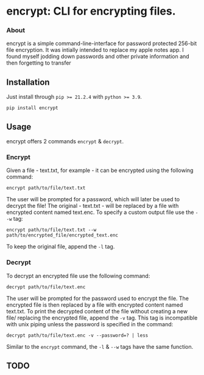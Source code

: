# encrypt: CLI for encrypting files. 
### About 
encrypt is a simple command-line-interface for password protected 256-bit file encryption.
It was intially intended to replace my apple notes app. I found myself jodding down passwords
and other private information and then forgetting to transfer

## Installation
Just install through `pip >= 21.2.4` with `python >= 3.9`.
```
pip install encrypt
```

## Usage
encrypt offers 2 commands `encrypt` & `decrypt`. 

### Encrypt
Given a file - text.txt, for example - it can be encrypted using the following command: 
```
encrypt path/to/file/text.txt
```
The user will be prompted for a password, which will later be used to decrypt the file!
The original - text.txt - will be replaced by a file with encrypted content named text.enc.
To specify a custom output file use the `--w` tag:
```
encrypt path/to/file/text.txt --w path/to/encrypted_file/encrypted_text.enc
```
To keep the original file, append the `-l` tag.

### Decrypt
To decrypt an encrypted file use the following command:
```
decrypt path/to/file/text.enc
```
The user will be prompted for the password used to encrypt the file. 
The encrypted file is then replaced by a file with encrypted content named text.txt.
To print the decrypted content of the file without creating a new file/ replacing the encrypted file,
append the `-v` tag. This tag is incompatible with unix piping unless the password is specified in the command:
```
decrypt path/to/file/text.enc -v --password=? | less
```
Similar to the `encrypt` command, the `-l` & `--w` tags have the same function. 

## TODO

